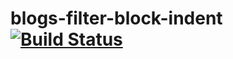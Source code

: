 # blogs-filter-block-indent [![Build Status](https://travis-ci.org/blogsjs/blogs-filter-block-indent.svg?branch=master)](https://travis-ci.org/blogsjs/blogs-filter-block-indent)
